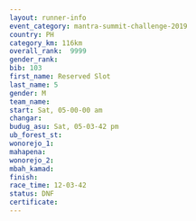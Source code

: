 ```yaml
---
layout: runner-info 
event_category: mantra-summit-challenge-2019 
country: PH
category_km: 116km 
overall_rank:  9999
gender_rank: 
bib: 103
first_name: Reserved Slot
last_name: 5
gender: M
team_name: 
start: Sat, 05-00-00 am
changar: 
budug_asu: Sat, 05-03-42 pm
ub_forest_st: 
wonorejo_1: 
mahapena: 
wonorejo_2: 
mbah_kamad: 
finish: 
race_time: 12-03-42
status: DNF
certificate: 
---
```

